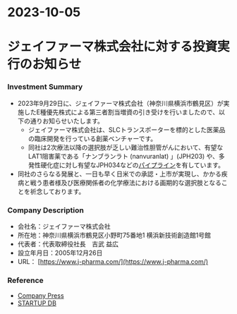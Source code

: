 2023-10-05
===
# ジェイファーマ株式会社に対する投資実行のお知らせ
### Investment Summary
* 2023年9月29日に、ジェイファーマ株式会社（神奈川県横浜市鶴見区）が実施したE種優先株式による第三者割当増資の引き受けを行いましたので、以下の通りお知らせいたします。
  * ジェイファーマ株式会社は、SLCトランスポーターを標的とした医薬品の臨床開発を行っている創薬ベンチャーです。
  * 同社は2次療法以降の選択肢が乏しい難治性胆管がんにおいて、有望なLAT1阻害薬である「ナンブランラト (nanvuranlat) 」(JPH203) や、多発性硬化症に対し有望なJPH034などの[パイプライン](https://www.j-pharma.com/developmentpipeline/)を有しています。
* 同社のさらなる発展と、一日も早く日米での承認・上市が実現し、かかる疾病と戦う患者様及び医療関係者の化学療法における画期的な選択肢となることを祈念しております。

### Company Description
* 会社名：ジェイファーマ株式会社
* 所在地：神奈川県横浜市鶴見区小野町75番地1 横浜新技術創造館1号館
* 代表者：代表取締役社長　吉武 益広
* 設立年月日：2005年12月26日
* URL： [https://www.j-pharma.com/](https://www.j-pharma.com/)

### Reference
* [Company Press](https://www.j-pharma.com/wordpress/wp-content/uploads/2023/10/e1975bd8becf053436b203dde5fcc418.pdf)
* [STARTUP DB](https://startup-db.com/companies/BXP5J5rUDWAGqo6L)
